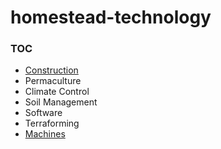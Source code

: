 # homestead-technology

### TOC
- [Construction](construction.md)
- Permaculture
- Climate Control
- Soil Management
- Software
- Terraforming
- [Machines](machines.md)

